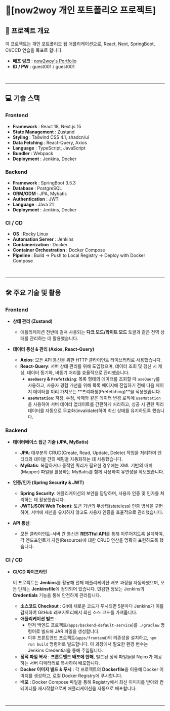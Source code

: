 # 📝[now2woy 개인 포트폴리오 프로젝트]

## 🚀 프로젝트 개요
이 프로젝트는 개인 포트폴리오 웹 애플리케이션으로, React, Next, SpringBoot, CI/CCD 연습을 목표로 합니다.

- **배포 링크** : <a href="https://now2woy.duckdns.org" target="_blank">now2woy's Portfolio</a>
- **ID / PW** : guest001 / guest001

<br />

---




## 💻 기술 스택

### **Frontend**
- **Framework** : React 18, Next.js 15
- **State Management** : Zustand
- **Styling** : Tailwind CSS 4.1, shadcn/ui
- **Data Fetching** : React-Query, Axios
- **Language** : TypeScript, JavaScript
- **Bundler** : Webpack
- **Deployment** : Jenkins, Docker

### **Backend**
- **Framework** : SpringBoot 3.5.3
- **Database** : PostgreSQL
- **ORM/ODM** : JPA, Mybatis
- **Authentication** : JWT
- **Language** : Java 21
- **Deployment** : Jenkins, Docker

### **CI / CD**
- **OS** : Rocky Linux
- **Automation Server** : Jenkins
- **Containerization** : Docker
- **Container Orchestration** : Docker Compose
- **Pipeline** : Build → Push to Local Registry → Deploy with Docker Compose

<br />

---




## 🛠️ 주요 기술 및 활용

### **Frontend**
-   **상태 관리 (Zustand)**
    -   애플리케이션 전반에 걸쳐 사용되는 **다크 모드/라이트 모드** 토글과 같은 전역 상태를 관리하는 데 활용했습니다.

-   **데이터 통신 & 관리 (Axios, React-Query)**
    -   **Axios**: 모든 API 통신을 위한 HTTP 클라이언트 라이브러리로 사용했습니다.
    -   **React-Query**: 서버 상태 관리를 위해 도입했으며, 데이터 조회 및 갱신 시 캐싱, 데이터 동기화, 비동기 처리를 효율적으로 관리했습니다.
        -   **`useQuery` & `Prefetching`**: 목록 형태의 데이터를 조회할 때 `useQuery`를 사용하고, 사용자 경험 개선을 위해 목록 페이지에 진입하기 전에 다음 페이지 데이터를 미리 가져오는 **프리패칭(Prefetching)**을 적용했습니다.
        -   **`useMutation`**: 저장, 수정, 삭제와 같은 데이터 변경 로직에 `useMutation`을 사용하여 서버 데이터 업데이트를 간편하게 처리하고, 성공 시 관련 쿼리 데이터를 자동으로 무효화(invalidate)하여 최신 상태를 유지하도록 했습니다.

### **Backend**
-   **데이터베이스 접근 기술 (JPA, MyBatis)**
    -   **JPA**: 대부분의 CRUD(Create, Read, Update, Delete) 작업을 처리하며 엔티티와 테이블 간의 매핑을 자동화하는 데 사용했습니다.
    -   **MyBatis**: 복잡하거나 동적인 쿼리가 필요한 경우에는 XML 기반의 매퍼(Mapper) 파일을 활용하는 MyBatis를 함께 사용하여 유연성을 확보했습니다.

-   **인증/인가 (Spring Security & JWT)**
    -   **Spring Security**: 애플리케이션의 보안을 담당하며, 사용자 인증 및 인가를 처리하는 데 활용했습니다.
    -   **JWT(JSON Web Token)**: 토큰 기반의 무상태(stateless) 인증 방식을 구현하여, 서버에 세션을 유지하지 않고도 사용자 인증을 효율적으로 관리했습니다.

-   **API 통신**:
    -   모든 클라이언트-서버 간 통신은 **RESTful API**를 통해 이루어지도록 설계하여, 각 엔드포인트가 자원(Resource)에 대한 CRUD 연산을 명확히 표현하도록 했습니다.


### **CI / CD**
- **CI/CD 파이프라인**

  이 프로젝트는 **Jenkins**를 활용해 전체 애플리케이션 배포 과정을 자동화했으며, 모든 단계는 **Jenkinsfile**에 정의되어 있습니다. 민감한 정보는 Jenkins의 **Credentials** 기능을 통해 안전하게 관리됩니다.

  - **소스코드 Checkout** : Git에 새로운 코드가 푸시되면 5분마다 Jenkins가 이를 감지하여 GitHub 레포지토리에서 최신 소스 코드를 가져옵니다.
  - **애플리케이션 빌드** :
    -   먼저 백엔드 프로젝트(`apps/backend-default-service`)를 `./gradlew` 명령어로 빌드해 JAR 파일을 생성합니다.
    -   이후 프론트엔드 프로젝트(`apps/frontend`)의 의존성을 설치하고, `npm run build` 명령어로 빌드합니다. 이 과정에서 필요한 환경 변수는 Jenkins Credential을 통해 주입됩니다.
  - **정적 파일 복사** : **프론트엔드 배포에 한해**, 빌드된 정적 파일들을 Nginx가 제공하는 서버 디렉터리로 복사하여 배포합니다.
  - **Docker 이미지 빌드 & 푸시** : 각 프로젝트의 **Dockerfile**을 이용해 Docker 이미지를 생성하고, 로컬 Docker Registry에 푸시합니다.
  - **배포** : Docker Compose 파일을 통해 Registry에서 최신 이미지를 받아와 컨테이너를 재시작함으로써 애플리케이션을 자동으로 배포합니다.

<br />

---



